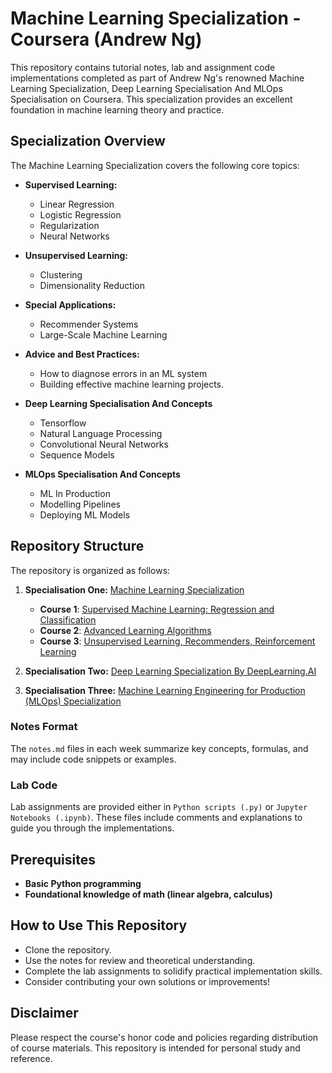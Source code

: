 # Machine Learning Specialization - Coursera (Andrew Ng)

This repository contains tutorial notes, lab and assignment code implementations completed as part of Andrew Ng's renowned Machine Learning Specialization, Deep Learning Specialisation And MLOps Specialisation on Coursera. This specialization provides an excellent foundation in machine learning theory and practice.

## Specialization Overview

The Machine Learning Specialization covers the following core topics:

- **Supervised Learning:**

  - Linear Regression
  - Logistic Regression
  - Regularization
  - Neural Networks

- **Unsupervised Learning:**

  - Clustering
  - Dimensionality Reduction

- **Special Applications:**

  - Recommender Systems
  - Large-Scale Machine Learning

- **Advice and Best Practices:**

  - How to diagnose errors in an ML system
  - Building effective machine learning projects.

- **Deep Learning Specialisation And Concepts**

  - Tensorflow
  - Natural Language Processing
  - Convolutional Neural Networks
  - Sequence Models

- **MLOps Specialisation And Concepts**

  - ML In Production
  - Modelling Pipelines
  - Deploying ML Models

## Repository Structure

The repository is organized as follows:

1. **Specialisation One:** [Machine Learning Specialization](https://github.com/aaditya29/Machine-Learning-Tutorial/tree/main/1.%20Machine%20Learning%20Specialisation)

   - **Course 1**: [Supervised Machine Learning: Regression and Classification](https://github.com/aaditya29/Machine-Learning-Tutorial/tree/main/1.%20Machine%20Learning%20Specialisation/1.1%20Supervised%20Machine%20Learning%3A%20Regression%20and%20Classification)
   - **Course 2**: [Advanced Learning Algorithms](https://github.com/aaditya29/Machine-Learning-Tutorial/tree/main/1.%20Machine%20Learning%20Specialisation/1.2%20Advanced%20Learning%20Algorithms)
   - **Course 3**: [ Unsupervised Learning, Recommenders, Reinforcement Learning](https://github.com/aaditya29/Machine-Learning-Tutorial/tree/main/1.%20Machine%20Learning%20Specialisation/1.3%20Unsupervised%20Learning%2C%20Recommenders%2C%20Reinforcement%20Learning)

2. **Specialisation Two:** [Deep Learning Specialization By DeepLearning.AI](https://github.com/aaditya29/Machine-Learning-Tutorial/tree/main/2.%20Deep%20Learning%20Specialisation)

3. **Specialisation Three:** [Machine Learning Engineering for Production (MLOps) Specialization](https://github.com/aaditya29/Machine-Learning-Tutorial/tree/main/3.%20MLOps%20Specialisation)

### Notes Format

The `notes.md` files in each week summarize key concepts, formulas, and may include code snippets or examples.

### Lab Code

Lab assignments are provided either in `Python scripts (.py)` or `Jupyter Notebooks (.ipynb)`. These files include comments and explanations to guide you through the implementations.

## Prerequisites

- **Basic Python programming**
- **Foundational knowledge of math (linear algebra, calculus)**

## How to Use This Repository

- Clone the repository.
- Use the notes for review and theoretical understanding.
- Complete the lab assignments to solidify practical implementation skills.
- Consider contributing your own solutions or improvements!

## Disclaimer

Please respect the course's honor code and policies regarding distribution of course materials. This repository is intended for personal study and reference.
